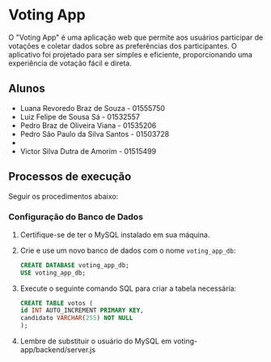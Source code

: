 # Voting App

O "Voting App" é uma aplicação web que permite aos usuários participar de votações e coletar dados sobre as preferências dos participantes. O aplicativo foi projetado para ser simples e eficiente, proporcionando uma experiência de votação fácil e direta.

## Alunos

* Luana Revoredo Braz de Souza - 01555750
* Luiz Felipe de Sousa Sá - 01532557
* Pedro Braz de Oliveira Viana - 01535206
* Pedro São Paulo da Silva Santos - 01503728
* 
* Victor Silva Dutra de Amorim - 01515499

## Processos de execução

Seguir os procedimentos abaixo:

### Configuração do Banco de Dados

1. Certifique-se de ter o MySQL instalado em sua máquina.

2. Crie e use um novo banco de dados com o nome `voting_app_db`:

   ```sql
   CREATE DATABASE voting_app_db;
   USE voting_app_db;
   ```

3. Execute o seguinte comando SQL para criar a tabela necessária:

   ```sql
   CREATE TABLE votos (
   id INT AUTO_INCREMENT PRIMARY KEY,
   candidato VARCHAR(255) NOT NULL
   );
   ```

4. Lembre de substituir o usuário do MySQL em voting-app/backend/server.js